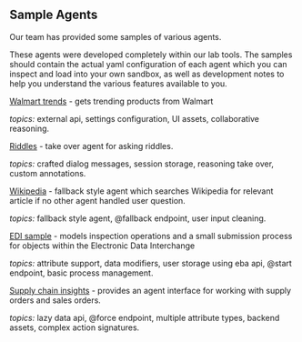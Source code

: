 ## Sample Agents

Our team has provided some samples of various agents. 

These agents were developed completely within our lab tools. The samples should contain the actual yaml configuration of each agent which you can inspect and load into your own sandbox, as well as development notes to help you understand the various features available to you.

[Walmart trends](../samples/Walmart.md) - gets trending products from Walmart

*topics:* external api, settings configuration, UI assets, collaborative reasoning.

[Riddles](../samples/Riddles.md) - take over agent for asking riddles.

*topics:* crafted dialog messages, session storage, reasoning take over, custom annotations.

[Wikipedia](../samples/Wikipedia.md) - fallback style agent which searches Wikipedia for relevant article if no other agent handled user question.

*topics:* fallback style agent, @fallback endpoint, user input cleaning.

[EDI sample](../samples/EDI.md) - models inspection operations and a small submission process for objects within the Electronic Data Interchange

*topics:* attribute support, data modifiers, user storage using eba api, @start endpoint, basic process management.

[Supply chain insights](../samples/SupplyChain.md) - provides an agent interface for working with supply orders and sales orders.

*topics:* lazy data api, @force endpoint, multiple attribute types, backend assets, complex action signatures.

